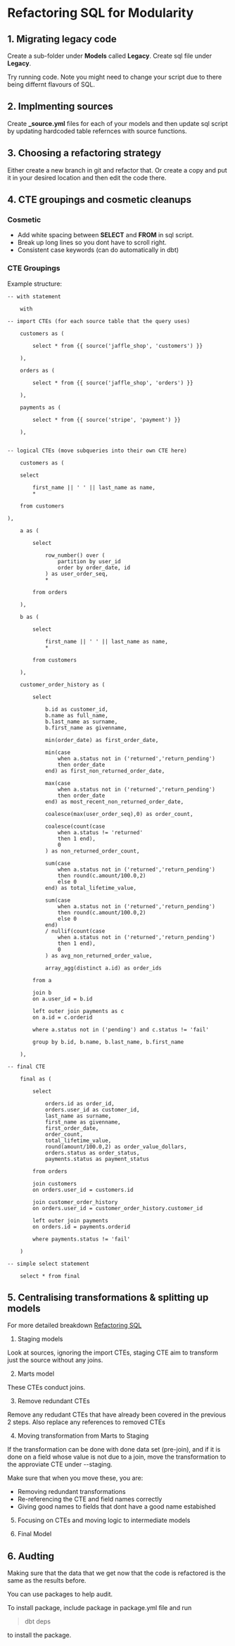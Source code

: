 # Refactoring SQL for Modularity

## 1. Migrating legacy code

Create a sub-folder under **Models** called **Legacy**. Create sql file under **Legacy**.

Try running code. Note you might need to change your script due to there being differnt flavours of SQL. 

## 2. Implmenting sources

Create **_source.yml** files for each of your models and then update sql script by updating hardcoded table refernces with source functions. 

## 3. Choosing a refactoring strategy

Either create a new branch in git and refactor that. Or create a copy and put it in your desired location and then edit the code there. 

## 4. CTE groupings and cosmetic cleanups

### Cosmetic

- Add white spacing between **SELECT** and **FROM** in sql script.
- Break up long lines so you dont have to scroll right.
- Consistent case keywords (can do automatically in dbt)

### CTE Groupings

Example structure:

```
-- with statement

    with

-- import CTEs (for each source table that the query uses)

    customers as (

        select * from {{ source('jaffle_shop', 'customers') }}

    ),

    orders as (

        select * from {{ source('jaffle_shop', 'orders') }}

    ),

    payments as (

        select * from {{ source('stripe', 'payment') }}

    ),


-- logical CTEs (move subqueries into their own CTE here)

    customers as (

    select 

        first_name || ' ' || last_name as name, 
        * 

    from customers

),

    a as (

        select 

            row_number() over (
                partition by user_id 
                order by order_date, id
            ) as user_order_seq,
            *

        from orders

    ),

    b as ( 

        select 

            first_name || ' ' || last_name as name, 
            * 

        from customers

    ),

    customer_order_history as (

        select 

            b.id as customer_id,
            b.name as full_name,
            b.last_name as surname,
            b.first_name as givenname,

            min(order_date) as first_order_date,

            min(case 
                when a.status not in ('returned','return_pending') 
                then order_date 
            end) as first_non_returned_order_date,

            max(case 
                when a.status not in ('returned','return_pending') 
                then order_date 
            end) as most_recent_non_returned_order_date,

            coalesce(max(user_order_seq),0) as order_count,

            coalesce(count(case 
                when a.status != 'returned' 
                then 1 end),
                0
            ) as non_returned_order_count,

            sum(case 
                when a.status not in ('returned','return_pending') 
                then round(c.amount/100.0,2) 
                else 0 
            end) as total_lifetime_value,

            sum(case 
                when a.status not in ('returned','return_pending') 
                then round(c.amount/100.0,2) 
                else 0 
            end)
            / nullif(count(case 
                when a.status not in ('returned','return_pending') 
                then 1 end),
                0
            ) as avg_non_returned_order_value,

            array_agg(distinct a.id) as order_ids

        from a

        join b
        on a.user_id = b.id

        left outer join payments as c
        on a.id = c.orderid

        where a.status not in ('pending') and c.status != 'fail'

        group by b.id, b.name, b.last_name, b.first_name

    ),

-- final CTE

    final as (

        select 

            orders.id as order_id,
            orders.user_id as customer_id,
            last_name as surname,
            first_name as givenname,
            first_order_date,
            order_count,
            total_lifetime_value,
            round(amount/100.0,2) as order_value_dollars,
            orders.status as order_status,
            payments.status as payment_status

        from orders

        join customers
        on orders.user_id = customers.id

        join customer_order_history
        on orders.user_id = customer_order_history.customer_id

        left outer join payments
        on orders.id = payments.orderid

        where payments.status != 'fail'

    )

-- simple select statement

    select * from final

```

## 5. Centralising transformations & splitting up models

For more detailed breakdown [Refactoring SQL]()

1. Staging models

Look at sources, ignoring the import CTEs, staging CTE aim to transform just the source without any joins. 

2. Marts model

These CTEs conduct joins.

3. Remove redundant CTEs

Remove any redudant CTEs that have already been covered in the previous 2 steps. Also replace any references to removed CTEs

4. Moving transformation from Marts to Staging

If the transformation can be done with done data set (pre-join), and if it is done on a field whose value is not due to a join, move the transformation to the approviate CTE under --staging. 

Make sure that when you move these, you are:
- Removing redundant transformations
- Re-referencing the CTE and field names correctly
- Giving good names to fields that dont have a good name estabished

5. Focusing on CTEs and moving logic to intermediate models

6. Final Model

## 6. Audting 

Making sure that the data that we get now that the code is refactored is the same as the results before. 

You can use packages to help audit. 

To install package, include package in package.yml file and run

> dbt deps

to install the package.
